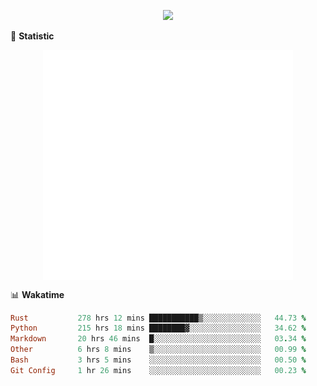 <!-- https://github.com/DenverCoder1/readme-typing-svg -->
<p align="center">
<img src="https://readme-typing-svg.demolab.com?font=Orbitron&size=25&pause=1000&center=true&vCenter=true&random=false&width=600&lines=Welcome+to+my+GitHub+profile+page!" />


🌟 **Statistic**

<p align="center">
  <img width="400" align="top" src="https://github.com/fllesser/fllesser/blob/main/left.svg" />
  <img width="400" align="top" src="https://github.com/fllesser/fllesser/blob/main/right.svg" />
</p>


📊 **Wakatime**

<!--START_SECTION:waka-->

```ruby
Rust           278 hrs 12 mins ███████████▒░░░░░░░░░░░░░   44.73 %
Python         215 hrs 18 mins ████████▓░░░░░░░░░░░░░░░░   34.62 %
Markdown       20 hrs 46 mins  █░░░░░░░░░░░░░░░░░░░░░░░░   03.34 %
Other          6 hrs 8 mins    ▒░░░░░░░░░░░░░░░░░░░░░░░░   00.99 %
Bash           3 hrs 5 mins    ░░░░░░░░░░░░░░░░░░░░░░░░░   00.50 %
Git Config     1 hr 26 mins    ░░░░░░░░░░░░░░░░░░░░░░░░░   00.23 %
```

<!--END_SECTION:waka-->


